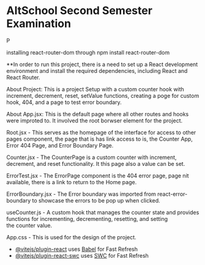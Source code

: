 # AltSchool Second Semester Examination
P


installing react-router-dom through
npm install react-router-dom

**In order to run this project, there is a need to set up a React development environment and install the required dependencies,
 including React and React Router.

About Project:
This is a project Setup with a custom counter hook with increment, decrement, reset,
setValue functions, creating a poge for custom hook, 404, and a page to test error boundary.

About App.jsx: 
This is the default page where all other routes and hooks were improted to. It involved the root borwser element for  the project.

Root.jsx - This serves as the homepage of the  interface for access to other pages component, the page that is has link access to is,
the Counter App, Error 404 Page, and Error Boundary Page.

Counter.jsx - The CounterPage is a custom counter with increment, decrement, and reset functionality.
 It this page also a value can be set.

ErrorTest.jsx - The ErrorPage component is the 404 error page, page nit available, there is a link to return to the Home page.

ErrorBoundary.jsx - The Error  boundary was imported from react-error-boundary to showcase the errors to be pop up when clicked. 

useCounter.js - A custom hook that manages the counter state and provides functions for incrementing, decrementing, resetting,
 and setting the counter value.

 App.css - This is used for  the design of the project.

- [@vitejs/plugin-react](https://github.com/vitejs/vite-plugin-react/blob/main/packages/plugin-react/README.md) uses [Babel](https://babeljs.io/) for Fast Refresh
- [@vitejs/plugin-react-swc](https://github.com/vitejs/vite-plugin-react-swc) uses [SWC](https://swc.rs/) for Fast Refresh

